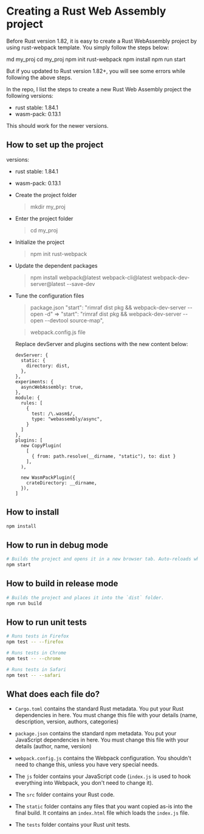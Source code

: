 # Creating a Rust Web Assembly project

Before Rust version 1.82, it is easy to create a Rust WebAssembly project by using rust-webpack template. You simply follow the steps below:

md my_proj
cd my_proj
npm init rust-webpack
npm install
npm run start

But if you updated to Rust version 1.82+, you will see some errors while following the above steps.

In the repo, I list the steps to create a new Rust Web Assembly project the following versions:
- rust stable: 1.84.1
- wasm-pack: 0.13.1

This should work for the newer versions.


## How to set up the project

versions:
- rust stable: 1.84.1
- wasm-pack: 0.13.1

- Create the project folder
  > mkdir my_proj
- Enter the project folder
  > cd my_proj
- Initialize the project
  > npm init rust-webpack
- Update the dependent packages
  > npm install webpack@latest webpack-cli@latest webpack-dev-server@latest --save-dev
- Tune the configuration files
  > package.json
  > "start": "rimraf dist pkg && webpack-dev-server --open -d" =>
  > "start": "rimraf dist pkg && webpack-dev-server --open --devtool source-map",

  > webpack.config.js file

  Replace devServer and plugins sections with the new content below:

  ```
  devServer: {
    static: {
      directory: dist,
    },
  },
  experiments: {
    asyncWebAssembly: true,
  },
  module: {
    rules: [
      {
        test: /\.wasm$/,
        type: "webassembly/async",
      }
    ]
  },
  plugins: [
    new CopyPlugin(
      [
        { from: path.resolve(__dirname, "static"), to: dist }
      ],
    ),

    new WasmPackPlugin({
      crateDirectory: __dirname,
    }),
  ]
  ```

## How to install

```sh
npm install
```

## How to run in debug mode

```sh
# Builds the project and opens it in a new browser tab. Auto-reloads when the project changes.
npm start
```

## How to build in release mode

```sh
# Builds the project and places it into the `dist` folder.
npm run build
```

## How to run unit tests

```sh
# Runs tests in Firefox
npm test -- --firefox

# Runs tests in Chrome
npm test -- --chrome

# Runs tests in Safari
npm test -- --safari
```

## What does each file do?

* `Cargo.toml` contains the standard Rust metadata. You put your Rust dependencies in here. You must change this file with your details (name, description, version, authors, categories)

* `package.json` contains the standard npm metadata. You put your JavaScript dependencies in here. You must change this file with your details (author, name, version)

* `webpack.config.js` contains the Webpack configuration. You shouldn't need to change this, unless you have very special needs.

* The `js` folder contains your JavaScript code (`index.js` is used to hook everything into Webpack, you don't need to change it).

* The `src` folder contains your Rust code.

* The `static` folder contains any files that you want copied as-is into the final build. It contains an `index.html` file which loads the `index.js` file.

* The `tests` folder contains your Rust unit tests.
